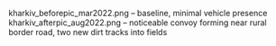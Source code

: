 kharkiv_beforepic_mar2022.png – baseline, minimal vehicle presence
kharkiv_afterpic_aug2022.png – noticeable convoy forming near rural border road, two new dirt tracks into fields
